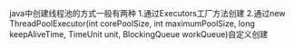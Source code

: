 java中创建线程池的方式一般有两种
1.通过Executors工厂方法创建
2.通过new ThreadPoolExecutor(int corePoolSize, int maximumPoolSize, long keepAliveTime, TimeUnit unit, BlockingQueue<Runnable> workQueue)自定义创建
